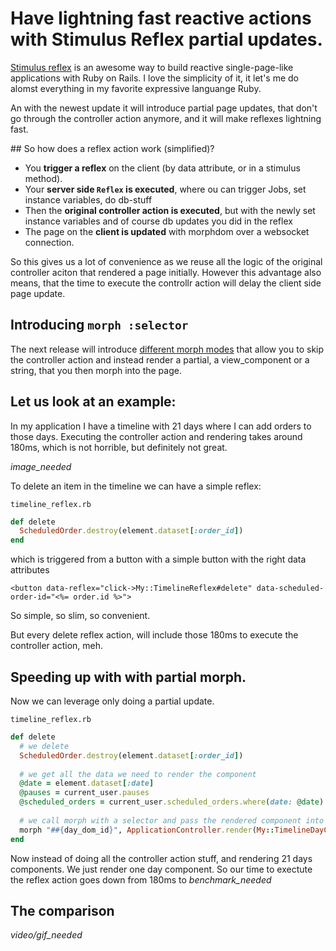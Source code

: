 # Have lightning fast reactive actions with Stimulus Reflex partial updates.

[Stimulus reflex](https://docs.stimulusreflex.com/) is an awesome way to build reactive single-page-like applications with Ruby on Rails.
I love the simplicity of it, it let's me do alomst everything in my favorite expressive languange Ruby.

An with the newest update it will introduce partial page updates, that don't go through the controller action anymore, and it will make reflexes lightning fast.

## So how does a reflex action work (simplified)?

* You **trigger a reflex** on the client (by data attribute, or in a stimulus method).
* Your **server side `Reflex` is executed**, where ou can trigger Jobs, set instance variables, do db-stuff
* Then the **original controller action is executed**, but with the newly set instance variables and of course db updates you did in the reflex
* The page on the **client is updated** with morphdom over a websocket connection.

So this gives us a lot of convenience as we reuse all the logic of the original controller aciton that rendered a page initially.
However this advantage also means, that the time to execute the controllr action will delay the client side page update.

## Introducing `morph :selector`

The next release will introduce [different morph modes](https://github.com/hopsoft/stimulus_reflex/pull/211)
that allow you to skip the controller action and instead render a partial, a view_component or a string, that you then morph into the page.

## Let us look at an example:

In my application I have a timeline with 21 days where I can add orders to those days. Executing the controller action and rendering takes around 180ms,
which is not horrible, but definitely not great.

_image_needed_

To delete an item in the timeline we can have a simple reflex:

`timeline_reflex.rb`
```ruby
def delete
  ScheduledOrder.destroy(element.dataset[:order_id])
end
```
which is triggered from a button with a simple button with the right data attributes

```erb
<button data-reflex="click->My::TimelineReflex#delete" data-scheduled-order-id="<%= order.id %>">
```

So simple, so slim, so convenient.

But every delete reflex action, will include those 180ms to execute the controller action, meh.

## Speeding up with with partial morph.

Now we can leverage only doing a partial update.

`timeline_reflex.rb`
```ruby
def delete
  # we delete
  ScheduledOrder.destroy(element.dataset[:order_id])
  
  # we get all the data we need to render the component
  @date = element.dataset[:date]
  @pauses = current_user.pauses
  @scheduled_orders = current_user.scheduled_orders.where(date: @date)
  
  # we call morph with a selector and pass the rendered component into it.
  morph "##{day_dom_id}", ApplicationController.render(My::TimelineDayComponent.new(day: @date, scheduled_orders: @scheduled_orders, pauses: @pauses))
end
```

Now instead of doing all the controller action stuff, and rendering 21 days components. We just render one day component.
So our time to exectute the reflex action goes down from 180ms to _benchmark_needed_

## The comparison

_video/gif_needed_

